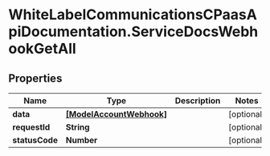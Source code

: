 # WhiteLabelCommunicationsCPaasApiDocumentation.ServiceDocsWebhookGetAll

## Properties

Name | Type | Description | Notes
------------ | ------------- | ------------- | -------------
**data** | [**[ModelAccountWebhook]**](ModelAccountWebhook.md) |  | [optional] 
**requestId** | **String** |  | [optional] 
**statusCode** | **Number** |  | [optional] 


